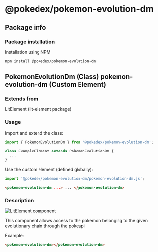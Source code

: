 # @pokedex/pokemon-evolution-dm

## Package info

### Package installation

Installation using NPM

```bash
npm install @pokedex/pokemon-evolution-dm
```

## PokemonEvolutionDm (Class) pokemon-evolution-dm (Custom Element)

### Extends from

LitElement (lit-element package)

### Usage

Import and extend the class:

```js
import { PokemonEvolutionDm } from '@pokedex/pokemon-evolution-dm';

class ExampleElement extends PokemonEvolutionDm {
  ...
}
```

Use the custom element (defined globally):

```js
import '@pokedex/pokemon-evolution-dm/pokemon-evolution-dm.js';
```

```html
<pokemon-evolution-dm ...> ... </pokemon-evolution-dm>
```

### Description

![LitElement component](https://img.shields.io/badge/litElement-component-blue.svg)

This component allows access to the pokemon belonging to the given evolutionary chain through the pokeapi

Example:

```html
<pokemon-evolution-dm></pokemon-evolution-dm>
```
